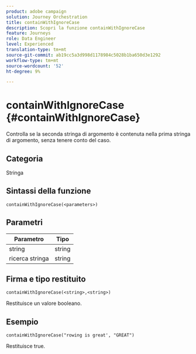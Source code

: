 ```yaml
---
product: adobe campaign
solution: Journey Orchestration
title: containWithIgnoreCase
description: Scopri la funzione containWithIgnoreCase
feature: Journeys
role: Data Engineer
level: Experienced
translation-type: tm+mt
source-git-commit: ab19cc5a3d998d1178984c5028b1ba650d3e1292
workflow-type: tm+mt
source-wordcount: '52'
ht-degree: 9%

---
```



# containWithIgnoreCase {#containWithIgnoreCase}

Controlla se la seconda stringa di argomento è contenuta nella prima stringa di argomento, senza tenere conto del caso.

## Categoria

Stringa

## Sintassi della funzione

`containWithIgnoreCase(<parameters>)`

## Parametri

| Parametro | Tipo |
|-----------|------------------|
| string | string |
| ricerca stringa | string |

## Firma e tipo restituito

`containWithIgnoreCase(<string>,<string>)`

Restituisce un valore booleano.

## Esempio

`containWithIgnoreCase("rowing is great', "GREAT")`

Restituisce true.
